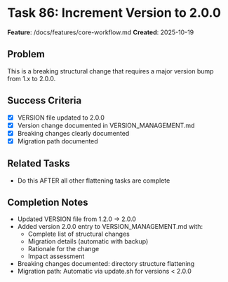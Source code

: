 # Task 86: Increment Version to 2.0.0

**Feature**: /docs/features/core-workflow.md
**Created**: 2025-10-19

## Problem
This is a breaking structural change that requires a major version bump from 1.x to 2.0.0.

## Success Criteria
- [x] VERSION file updated to 2.0.0
- [x] Version change documented in VERSION_MANAGEMENT.md
- [x] Breaking changes clearly documented
- [x] Migration path documented

## Related Tasks
- Do this AFTER all other flattening tasks are complete

## Completion Notes
- Updated VERSION file from 1.2.0 → 2.0.0
- Added version 2.0.0 entry to VERSION_MANAGEMENT.md with:
  - Complete list of structural changes
  - Migration details (automatic with backup)
  - Rationale for the change
  - Impact assessment
- Breaking changes documented: directory structure flattening
- Migration path: Automatic via update.sh for versions < 2.0.0
